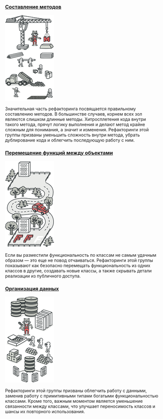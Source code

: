 ### [Составление методов](Составление%20методов/Составление%20методов.md)
![Составление методов](Составление%20методов/images/CREATE_METHODS.png)

Значительная часть рефакторинга посвящается правильному составлению методов. В большинстве случаев, корнем всех зол являются слишком длинные методы. Хитросплетения кода внутри такого метода, прячут логику выполнения и делают метод крайне сложным для понимания, а значит и изменения. Рефакторинги этой группы призваны уменьшить сложность внутри метода, убрать дублирование кода и облегчить последующую работу с ним.

### [Перемещение функций между объектами](Перемещение%20функций%20между%20объектами/Перемещение%20функций%20между%20объектами.md)
![Перемещение функций между объектами](Перемещение%20функций%20между%20объектами/images/MOVE_FUNC_BTW_OBJ.png)

Если вы разместили функциональность по классам не самым удачным образом — это еще не повод отчаиваться. Рефакторинги этой группы показывают как безопасно перемещать функциональность из одних классов в другие, создавать новые классы, а также скрывать детали реализации из публичного доступа.

### [Организация данных](Организация%20данных.md)
![Организация данных](Организация%20данных/images/ORGANIZE_DATA.png)

Рефакторинги этой группы призваны облегчить работу с данными, заменив работу с примитивными типами богатыми функциональностью классами. Кроме того, важным моментом является уменьшение связанности между классами, что улучшает переносимость классов и шансы их повторного использования.

